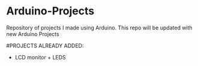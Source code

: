 # Arduino-Projects
Repository of projects I made using Arduino.
This repo will be updated with new Arduino Projects

#PROJECTS ALREADY ADDED:
- LCD monitor + LEDS
